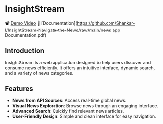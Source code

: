 # InsightStream

📽️ [Demo Video](https://github.com/Shankar-I/InsightStream-Navigate-the-News/raw/main/video.mp4)
📄 [Documentation](https://github.com/Shankar-I/InsightStream-Navigate-the-News/raw/main/news app Documentation.pdf)



## Introduction

InsightStream is a web application designed to help users discover and consume news efficiently. It offers an intuitive interface, dynamic search, and a variety of news categories.

## Features

- **News from API Sources**: Access real-time global news.
- **Visual News Exploration**: Browse news through an engaging interface.
- **Advanced Search**: Quickly find relevant news articles.
- **User-Friendly Design**: Simple and clean interface for easy navigation.


